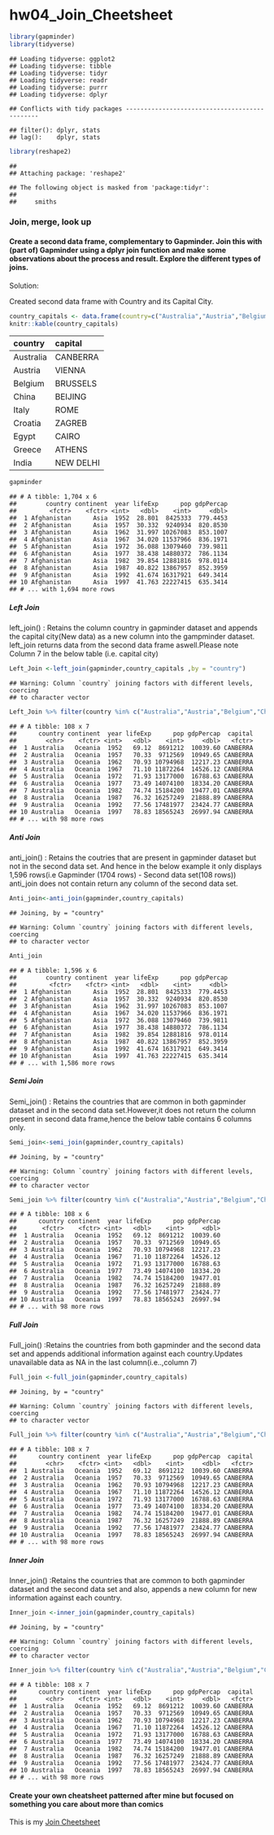 hw04\_Join\_Cheetsheet
================

``` r
library(gapminder)
library(tidyverse)
```

    ## Loading tidyverse: ggplot2
    ## Loading tidyverse: tibble
    ## Loading tidyverse: tidyr
    ## Loading tidyverse: readr
    ## Loading tidyverse: purrr
    ## Loading tidyverse: dplyr

    ## Conflicts with tidy packages ----------------------------------------------

    ## filter(): dplyr, stats
    ## lag():    dplyr, stats

``` r
library(reshape2)
```

    ## 
    ## Attaching package: 'reshape2'

    ## The following object is masked from 'package:tidyr':
    ## 
    ##     smiths

### Join, merge, look up

#### Create a second data frame, complementary to Gapminder. Join this with (part of) Gapminder using a dplyr join function and make some observations about the process and result. Explore the different types of joins.

Solution:

Created second data frame with Country and its Capital City.

``` r
country_capitals <- data.frame(country=c("Australia","Austria","Belgium","China", "Italy", "Croatia", "Egypt", "Greece", "India"), capital=c("CANBERRA","VIENNA","BRUSSELS","BEIJING","ROME","ZAGREB","CAIRO","ATHENS","NEW DELHI"))
knitr::kable(country_capitals)
```

| country   | capital   |
|:----------|:----------|
| Australia | CANBERRA  |
| Austria   | VIENNA    |
| Belgium   | BRUSSELS  |
| China     | BEIJING   |
| Italy     | ROME      |
| Croatia   | ZAGREB    |
| Egypt     | CAIRO     |
| Greece    | ATHENS    |
| India     | NEW DELHI |

``` r
gapminder
```

    ## # A tibble: 1,704 x 6
    ##        country continent  year lifeExp      pop gdpPercap
    ##         <fctr>    <fctr> <int>   <dbl>    <int>     <dbl>
    ##  1 Afghanistan      Asia  1952  28.801  8425333  779.4453
    ##  2 Afghanistan      Asia  1957  30.332  9240934  820.8530
    ##  3 Afghanistan      Asia  1962  31.997 10267083  853.1007
    ##  4 Afghanistan      Asia  1967  34.020 11537966  836.1971
    ##  5 Afghanistan      Asia  1972  36.088 13079460  739.9811
    ##  6 Afghanistan      Asia  1977  38.438 14880372  786.1134
    ##  7 Afghanistan      Asia  1982  39.854 12881816  978.0114
    ##  8 Afghanistan      Asia  1987  40.822 13867957  852.3959
    ##  9 Afghanistan      Asia  1992  41.674 16317921  649.3414
    ## 10 Afghanistan      Asia  1997  41.763 22227415  635.3414
    ## # ... with 1,694 more rows

##### Left Join

left\_join() : Retains the column country in gapminder dataset and appends the capital city(New data) as a new column into the gampminder dataset. left\_join returns data from the second data frame aswell.Please note Column 7 in the below table (i.e. capital city)

``` r
Left_Join <-left_join(gapminder,country_capitals ,by = "country")
```

    ## Warning: Column `country` joining factors with different levels, coercing
    ## to character vector

``` r
Left_Join %>% filter(country %in% c("Australia","Austria","Belgium","China", "Italy", "Croatia", "Egypt", "Greece", "India"))
```

    ## # A tibble: 108 x 7
    ##      country continent  year lifeExp      pop gdpPercap  capital
    ##        <chr>    <fctr> <int>   <dbl>    <int>     <dbl>   <fctr>
    ##  1 Australia   Oceania  1952   69.12  8691212  10039.60 CANBERRA
    ##  2 Australia   Oceania  1957   70.33  9712569  10949.65 CANBERRA
    ##  3 Australia   Oceania  1962   70.93 10794968  12217.23 CANBERRA
    ##  4 Australia   Oceania  1967   71.10 11872264  14526.12 CANBERRA
    ##  5 Australia   Oceania  1972   71.93 13177000  16788.63 CANBERRA
    ##  6 Australia   Oceania  1977   73.49 14074100  18334.20 CANBERRA
    ##  7 Australia   Oceania  1982   74.74 15184200  19477.01 CANBERRA
    ##  8 Australia   Oceania  1987   76.32 16257249  21888.89 CANBERRA
    ##  9 Australia   Oceania  1992   77.56 17481977  23424.77 CANBERRA
    ## 10 Australia   Oceania  1997   78.83 18565243  26997.94 CANBERRA
    ## # ... with 98 more rows

##### Anti Join

anti\_join() : Retains the coutries that are present in gapminder dataset but not in the second data set. And hence in the below example it only displays 1,596 rows(i.e Gapminder (1704 rows) - Second data set(108 rows)) anti\_join does not contain return any column of the second data set.

``` r
Anti_join<-anti_join(gapminder,country_capitals)
```

    ## Joining, by = "country"

    ## Warning: Column `country` joining factors with different levels, coercing
    ## to character vector

``` r
Anti_join
```

    ## # A tibble: 1,596 x 6
    ##        country continent  year lifeExp      pop gdpPercap
    ##         <fctr>    <fctr> <int>   <dbl>    <int>     <dbl>
    ##  1 Afghanistan      Asia  1952  28.801  8425333  779.4453
    ##  2 Afghanistan      Asia  1957  30.332  9240934  820.8530
    ##  3 Afghanistan      Asia  1962  31.997 10267083  853.1007
    ##  4 Afghanistan      Asia  1967  34.020 11537966  836.1971
    ##  5 Afghanistan      Asia  1972  36.088 13079460  739.9811
    ##  6 Afghanistan      Asia  1977  38.438 14880372  786.1134
    ##  7 Afghanistan      Asia  1982  39.854 12881816  978.0114
    ##  8 Afghanistan      Asia  1987  40.822 13867957  852.3959
    ##  9 Afghanistan      Asia  1992  41.674 16317921  649.3414
    ## 10 Afghanistan      Asia  1997  41.763 22227415  635.3414
    ## # ... with 1,586 more rows

##### Semi Join

Semi\_join() : Retains the countries that are common in both gapminder dataset and in the second data set.However,it does not return the column present in second data frame,hence the below table contains 6 columns only.

``` r
Semi_join<-semi_join(gapminder,country_capitals)
```

    ## Joining, by = "country"

    ## Warning: Column `country` joining factors with different levels, coercing
    ## to character vector

``` r
Semi_join %>% filter(country %in% c("Australia","Austria","Belgium","China", "Italy", "Croatia", "Egypt", "Greece", "India"))
```

    ## # A tibble: 108 x 6
    ##      country continent  year lifeExp      pop gdpPercap
    ##       <fctr>    <fctr> <int>   <dbl>    <int>     <dbl>
    ##  1 Australia   Oceania  1952   69.12  8691212  10039.60
    ##  2 Australia   Oceania  1957   70.33  9712569  10949.65
    ##  3 Australia   Oceania  1962   70.93 10794968  12217.23
    ##  4 Australia   Oceania  1967   71.10 11872264  14526.12
    ##  5 Australia   Oceania  1972   71.93 13177000  16788.63
    ##  6 Australia   Oceania  1977   73.49 14074100  18334.20
    ##  7 Australia   Oceania  1982   74.74 15184200  19477.01
    ##  8 Australia   Oceania  1987   76.32 16257249  21888.89
    ##  9 Australia   Oceania  1992   77.56 17481977  23424.77
    ## 10 Australia   Oceania  1997   78.83 18565243  26997.94
    ## # ... with 98 more rows

##### Full Join

Full\_join() :Retains the countries from both gapminder and the second data set and appends additional information against each country.Updates unavailable data as NA in the last column(i.e..,column 7)

``` r
Full_join <-full_join(gapminder,country_capitals)
```

    ## Joining, by = "country"

    ## Warning: Column `country` joining factors with different levels, coercing
    ## to character vector

``` r
Full_join %>% filter(country %in% c("Australia","Austria","Belgium","China", "Italy", "Croatia", "Egypt", "Greece", "India"))
```

    ## # A tibble: 108 x 7
    ##      country continent  year lifeExp      pop gdpPercap  capital
    ##        <chr>    <fctr> <int>   <dbl>    <int>     <dbl>   <fctr>
    ##  1 Australia   Oceania  1952   69.12  8691212  10039.60 CANBERRA
    ##  2 Australia   Oceania  1957   70.33  9712569  10949.65 CANBERRA
    ##  3 Australia   Oceania  1962   70.93 10794968  12217.23 CANBERRA
    ##  4 Australia   Oceania  1967   71.10 11872264  14526.12 CANBERRA
    ##  5 Australia   Oceania  1972   71.93 13177000  16788.63 CANBERRA
    ##  6 Australia   Oceania  1977   73.49 14074100  18334.20 CANBERRA
    ##  7 Australia   Oceania  1982   74.74 15184200  19477.01 CANBERRA
    ##  8 Australia   Oceania  1987   76.32 16257249  21888.89 CANBERRA
    ##  9 Australia   Oceania  1992   77.56 17481977  23424.77 CANBERRA
    ## 10 Australia   Oceania  1997   78.83 18565243  26997.94 CANBERRA
    ## # ... with 98 more rows

##### Inner Join

Inner\_join() :Retains the countries that are common to both gapminder dataset and the second data set and also, appends a new column for new information against each country.

``` r
Inner_join <-inner_join(gapminder,country_capitals)
```

    ## Joining, by = "country"

    ## Warning: Column `country` joining factors with different levels, coercing
    ## to character vector

``` r
Inner_join %>% filter(country %in% c("Australia","Austria","Belgium","China", "Italy", "Croatia", "Egypt", "Greece", "India"))
```

    ## # A tibble: 108 x 7
    ##      country continent  year lifeExp      pop gdpPercap  capital
    ##        <chr>    <fctr> <int>   <dbl>    <int>     <dbl>   <fctr>
    ##  1 Australia   Oceania  1952   69.12  8691212  10039.60 CANBERRA
    ##  2 Australia   Oceania  1957   70.33  9712569  10949.65 CANBERRA
    ##  3 Australia   Oceania  1962   70.93 10794968  12217.23 CANBERRA
    ##  4 Australia   Oceania  1967   71.10 11872264  14526.12 CANBERRA
    ##  5 Australia   Oceania  1972   71.93 13177000  16788.63 CANBERRA
    ##  6 Australia   Oceania  1977   73.49 14074100  18334.20 CANBERRA
    ##  7 Australia   Oceania  1982   74.74 15184200  19477.01 CANBERRA
    ##  8 Australia   Oceania  1987   76.32 16257249  21888.89 CANBERRA
    ##  9 Australia   Oceania  1992   77.56 17481977  23424.77 CANBERRA
    ## 10 Australia   Oceania  1997   78.83 18565243  26997.94 CANBERRA
    ## # ... with 98 more rows

#### Create your own cheatsheet patterned after mine but focused on something you care about more than comics

This is my [Join Cheetsheet](#Join%20Cheetsheet)
